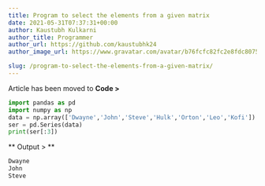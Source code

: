 ```yaml
---
title: Program to select the elements from a given matrix
date: 2021-05-31T07:37:31+00:00
author: Kaustubh Kulkarni
author_title: Programmer
author_url: https://github.com/kaustubhk24
author_image_url: https://www.gravatar.com/avatar/b76fcfc82fc2e8fdc8075636f1735f61?s=200

slug: /program-to-select-the-elements-from-a-given-matrix/
---
```

Article has been moved to
**Code >**

```python title="file.py"
import pandas as pd
import numpy as np
data = np.array(['Dwayne','John','Steve','Hulk','Orton','Leo','Kofi'])
ser = pd.Series(data)
print(ser[:3])
```

** Output > **

```python title="Output"
Dwayne
John
Steve
```